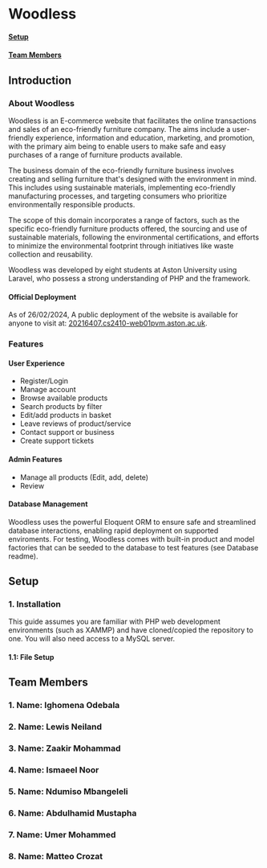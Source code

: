 # Woodless
#### [Setup](README.md#Setup)
#### [Team Members](README.md#team-members)

## Introduction
### About Woodless
Woodless is an E-commerce website that facilitates the online transactions and sales of an eco-friendly furniture company. The aims include a user-friendly experience, information and education, marketing, and promotion, with the primary aim being to enable users to make safe and easy purchases of a range of furniture products available. 

The business domain of the eco-friendly furniture business involves creating and selling furniture that's designed with the environment in mind. This includes using sustainable materials, implementing eco-friendly manufacturing processes, and targeting consumers who prioritize environmentally responsible products. 

The scope of this domain incorporates a range of factors, such as the specific eco-friendly furniture products offered, the sourcing and use of sustainable materials, following the environmental certifications, and efforts to minimize the environmental footprint through initiatives like waste collection and reusability. 

Woodless was developed by eight students at Aston University using Laravel, who possess a strong understanding of PHP and the framework.

#### Official Deployment
As of 26/02/2024, A public deployment of the website is available for anyone to visit at: [20216407.cs2410-web01pvm.aston.ac.uk](20216407.cs2410-web01pvm.aston.ac.uk).

### Features
#### User Experience
- Register/Login
- Manage account
- Browse available products
- Search products by filter
- Edit/add products in basket
- Leave reviews of product/service
- Contact support or business
- Create support tickets

#### Admin Features
- Manage all products (Edit, add, delete)
- Review 

#### Database Management
Woodless uses the powerful Eloquent ORM to ensure safe and streamlined database interactions, enabling rapid deployment on supported enviroments. For testing, Woodless comes with built-in product and model factories that can be seeded to the database to test features (see Database readme). 

## Setup
### 1. Installation
This guide assumes you are familiar with PHP web development environments (such as XAMMP) and have cloned/copied the repository to one. You will also need access to a MySQL server.
#### 1.1: File Setup


## Team Members

### 1. Name: Ighomena Odebala
### 2. Name: Lewis Neiland
### 3. Name: Zaakir Mohammad
### 4. Name: Ismaeel Noor 
### 5. Name: Ndumiso Mbangeleli
### 6. Name: Abdulhamid Mustapha
### 7. Name: Umer Mohammed
### 8. Name: Matteo Crozat